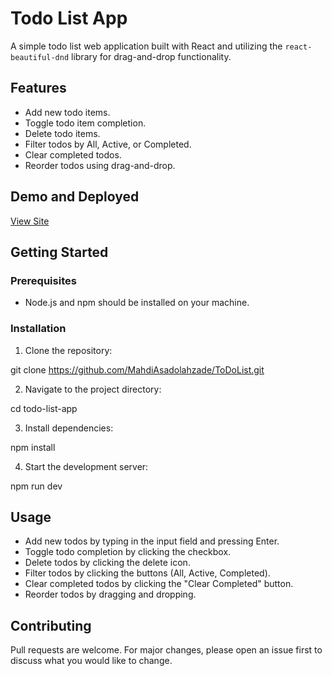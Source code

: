 # Todo List App

A simple todo list web application built with React and utilizing the `react-beautiful-dnd` library for drag-and-drop functionality.

## Features

- Add new todo items.
- Toggle todo item completion.
- Delete todo items.
- Filter todos by All, Active, or Completed.
- Clear completed todos.
- Reorder todos using drag-and-drop.

## Demo and Deployed

[View Site]([https://your-demo-url-here.com](https://mahdiasadolahzade.github.io/ToDoList/))

## Getting Started

### Prerequisites

- Node.js and npm should be installed on your machine.

### Installation

1. Clone the repository:

git clone https://github.com/MahdiAsadolahzade/ToDoList.git


2. Navigate to the project directory:



cd todo-list-app


3. Install dependencies:

npm install


4. Start the development server:

npm run dev




## Usage

- Add new todos by typing in the input field and pressing Enter.
- Toggle todo completion by clicking the checkbox.
- Delete todos by clicking the delete icon.
- Filter todos by clicking the buttons (All, Active, Completed).
- Clear completed todos by clicking the "Clear Completed" button.
- Reorder todos by dragging and dropping.

## Contributing

Pull requests are welcome. For major changes, please open an issue first to discuss what you would like to change.


